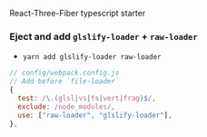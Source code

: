 React-Three-Fiber typescript starter

### Eject and add `glslify-loader` + `raw-loader`

- `yarn add glslify-loader raw-loader`

```js
// config/webpack.config.js
// Add before `file-loader`
{
  test: /\.(glsl|vs|fs|vert|frag)$/,
  exclude: /node_modules/,
  use: ["raw-loader", "glslify-loader"],
},
```
